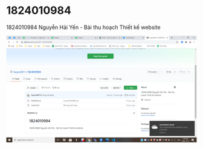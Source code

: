 # 1824010984
1824010984 Nguyễn Hải Yến - Bài thu hoạch Thiết kế website

![alt text](baithuhoach/img1.png "Title")